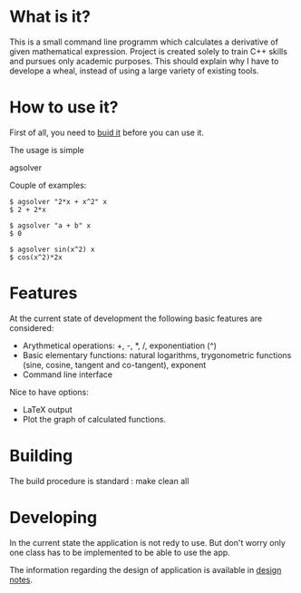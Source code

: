 # What is it?

This is a small command line programm which calculates a derivative of given mathematical expression. 
Project is created solely to train C++ skills and pursues only academic purposes.
This should explain why I have to develope a wheal, instead of using a large variety of existing tools.

# How to use it?
First of all, you need to [buid it](#build) before you can use it.

The usage is simple

agsolver <expression> <variable>

Couple of examples:
```
$ agsolver "2*x + x^2" x
$ 2 + 2*x
```

```
$ agsolver "a + b" x
$ 0
```

```
$ agsolver sin(x^2) x
$ cos(x^2)*2x
```
# Features

At the current state of development the following basic features are considered:
* Arythmetical operations: +, -, *, /, exponentiation (^)
* Basic elementary functions: natural logarithms, trygonometric functions (sine, cosine, tangent and co-tangent), exponent
* Command line interface

Nice to have options:
* LaTeX output
* Plot the graph of calculated functions. 

# Building <a name="build"></a>

The build procedure is standard :
make clean all 

# Developing 

In the current state the application is not redy to use.
But don't worry only one class has to be implemented to be able to use the app.

The information regarding the design of application is available in [design notes](design/docs/notes.md).